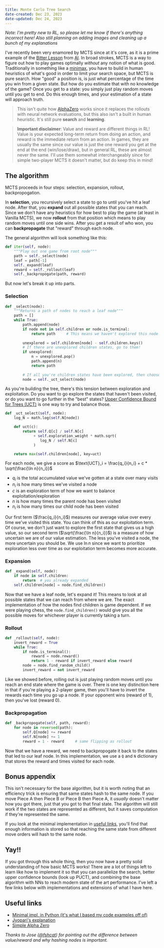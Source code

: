 ```yaml
---
title: Monte Carlo Tree Search
date-created: Dec 23, 2023
date-updated: Dec 24, 2023
---
```


*Note: I'm pretty new to RL, so please let me know if there's anything incorrect here! Also still planning on adding images and cleaning up a bunch of my explanations*

I've recently been very enamored by MCTS since at it's core, as it is a prime example of the [Bitter Lesson](http://www.incompleteideas.net/IncIdeas/BitterLesson.html) from [AI](ai). In broad strokes, MCTS is a way to figure out how to play games optimally *without* any notion of what is good. Traditionally in something like a [minimax](https://en.wikipedia.org/wiki/Minimax), you have to build in human heuristics of what's good in order to limit your search space, but MCTS is pure search. How "good" a position is, is just what percentage of the time you win from a given state. But how do you estimate that with no knowledge of the game? Once you get to a state: you simply just play random moves until you get to end. Do this enough times, and your estimation of a state will approach truth.

> This isn't quite how [AlphaZero](https://en.wikipedia.org/wiki/AlphaZero) works since it replaces the rollouts with neural network evaluations, but this also isn't a built in human heuristic. It's still pure **search** and **learning**.

> **Important disclaimer**: Value and reward are different things in RL! Value is your expected long-term return from doing an action, and reward is the immediate return from an action. In games, they are usually the same since our value is just the one reward you get at the end at the end (win/lose/draw), but in general RL, these are almost never the same. I'll use them somewhat interchangeably since for simple two-player MCTS it doesn't matter, but do keep this in mind!

## The algorithm

MCTS proceeds in four steps: selection, expansion, rollout, backpropogation.

In **selection**, you recursively select a state to go to until you've hit a leaf node. After that, you **expand** out all possible states that you can reach. Since we don't have any heuristics for how best to play the game (at least in Vanilla MCTS), we now **rollout** from that position which means to play random moves until one side wins. After you get a result of who won, you can **backpropagate** that "reward" through each node.

The general algorithm will look something like this:

```py
def iter(self, node):
    """Play out one game from root node"""
    path = self._select(node)
    leaf = path[-1]
    self._expand(leaf)
    reward = self._rollout(leaf)
    self._backpropogate(path, reward)
```

But now let's break it up into parts.

### Selection

```py
def _select(node):
    """Returns a path of nodes to reach a leaf node"""
    path = []
    while True:
        path.append(node)
        if node not in self.children or node.is_terminal:
            return path     # This means we haven't explored this node or it's the end
        
        unexplored = self.children[node] - self.children.keys()
        # If there are unexplored children states, go to them!
        if unexplored:
            n = unexplored.pop()
            path.append(n)
            return path
        
        # If all you're children states have been explored, then choose one "optimally"
        node = self._uct_select(node)
```

As you're building the tree, there's this tension between exploration and exploitation. Do you want to go explore the states that haven't been visited, or do you want to go further in the "best" states? [Upper Confidence Bound for Trees (UCT)](https://www.chessprogramming.org/UCT) is one way to try and balance those.

```py
def _uct_select(self, node):
    log_N = math.log(self.N[node])

    def uct(c):
        return self.Q[c] / self.N[c] 
             + self.exploration_weight * math.sqrt(
                log_N / self.N[c]
             )

    return max(self.children[node], key=uct)
```

For each node, we give a score as $\text{UCT}_i = \frac{q_i}{n_i} + c * \sqrt{\frac{\ln n}{n_i}}$

- $q_i$ is the total accumulated value we've gotten at a state over many visits
- $n_i$ is how many times we've visited a node
- $c$ is an exploration term of how we want to balance exploitation/exploration
- $n$ is how many times the parent node has been visited
- $n_i$ is how many times our child node has been visited

Our first term ($\frac{q_i}{n_i}$) measures our average value over every time we've visited this state. You can think of this as our exploitation term. Of course, we don't just want to explore the first state that gives us a high value, so our second term ($\sqrt{\frac{\ln n}{n_i}}$) is a measure of how uncertain we are of our value estimation. The less you've visited a node, the more uncertain you should be. We use $\ln n$ since we want to prioritize exploration less over time as our exploitation term becomes more accurate.

### Expansion

```py
def _expand(self, node):
    if node in self.children:
        return  # you already expanded
    self.children[node] = node.find_children()
```

Now that we have a leaf node, let's expand it! This means to look at all possible states that we can reach from where we are. The exact implementation of how the nodes find children is game dependent. If we were playing chess, the `node.find_children()` would give you all the possible moves for whichever player is currently taking a turn.

### Rollout

```py
def _rollout(self, node):
    invert_reward = True
    while True:
        if node.is_terminal():
            reward = node.reward()
            return 1 - reward if invert_reward else reward
        node = node.find_random_child()
        invert_reward = not invert_reward
```

Like we showed before, rolling out is just playing random moves until you reach an end state where the game is over. There is one key distinction here in that if you're playing a 2-player game, then you'll have to invert the rewards each time you go up a node. If your opponent wins (reward of 1), then you've lost (reward 0).

### Backpropagation

```py
def _backpropogate(self, path, reward):
    for node in reversed(path):
        self.Q[node] += reward
        self.N[node] += 1
        reward = 1 - reward     # same flipping as rollout
```

Now that we have a reward, we need to backpropogate it back to the states that led to our leaf node. In this implementation, we use a `Q` and `N` dictionary that stores the reward and times visited for each node.

## Bonus appendix

This isn't necessary for the base algorithm, but it is worth noting that an efficiency trick is ensuring that same states hash to the same node. If you move Piece A then Piece B or Piece B then Piece A, it *usually* doesn't matter how you got there, just that you got to that final state. The algorithm will still work if the two states are represented as different, but it saves computation if they're represented the same. 

If you look at the minimal implementation in [useful links](#useful-links), you'll find that enough information is stored so that reaching the same state from different move orders will hash to the same node.

## Yay!!

If you got through this whole thing, then you now have a pretty solid understanding of how basic MCTS works! There are a lot of things left to learn like how to implement it so that you can parallelize the search, better upper confidence bounds (look up PUCT), and combining the base algorithm with NNs to reach modern state of the art performance. I've left a few links below with implementations and extensions of what I have here.

## Useful links

- [Minimal impl. in Python (it's what I based my code examples off of)](https://gist.github.com/qpwo/c538c6f73727e254fdc7fab81024f6e1)
- [Jyopari's explanation](https://jyopari.github.io/MCTS.html)
- [Simple Alpha Zero](https://web.stanford.edu/~surag/posts/alphazero.html)

*Thanks to Jose ([@fshcat](https://twitter.com/fshcat)) for pointing out the difference between value/reward and why hashing nodes is important.*